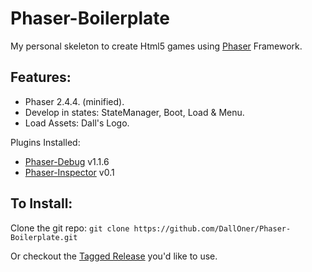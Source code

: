 # Phaser-Boilerplate
My personal skeleton to create Html5 games using [Phaser](http://phaser.io/) Framework.

## Features: 
- Phaser 2.4.4. (minified).
- Develop in states: StateManager, Boot, Load & Menu.
- Load Assets: Dall's Logo.

Plugins Installed: 
- [Phaser-Debug](https://github.com/englercj/phaser-debug) v1.1.6
- [Phaser-Inspector](https://github.com/netcell/phaser-inspector) v0.1
                    

## To Install:

Clone the git repo:
`git clone https://github.com/DallOner/Phaser-Boilerplate.git`

Or checkout the [Tagged Release](https://github.com/DallOner/Phaser-Boilerplate/releases) you'd like to use.